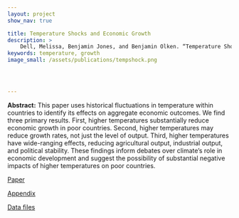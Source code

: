 ```yaml
---
layout: project
show_nav: true

title: Temperature Shocks and Economic Growth
description: >
    Dell, Melissa, Benjamin Jones, and Benjamin Olken. “Temperature Shocks and Economic Growth: Evidence from the Last Half Century.” *American Economic Journal: Macroeconomics* 4, no. 3 (2012): 66-95. [Paper](https://scholar.harvard.edu/files/dell/files/aej_temperature.pdf); [Appendix](https://scholar.harvard.edu/files/dell/files/aej_temp_appendix.pdf); [Data files](https://scholar.harvard.edu/files/dell/files/aej_mac2010-0092-reproduction.zip)
keywords: temperature, growth
image_small: /assets/publications/tempshock.png




---
```




**Abstract:** This paper uses historical fluctuations in temperature within countries to identify its effects on aggregate economic outcomes. We find three primary results. First, higher temperatures substantially reduce economic growth in poor countries. Second, higher temperatures may reduce growth rates, not just the level of output. Third, higher temperatures have wide-ranging effects, reducing agricultural output, industrial output, and political stability. These findings inform debates over climate’s role in economic development and suggest the possibility of substantial negative impacts of higher temperatures on poor countries. 

[Paper](https://scholar.harvard.edu/files/dell/files/aej_temperature.pdf) 

[Appendix](https://scholar.harvard.edu/files/dell/files/aej_temp_appendix.pdf) 

[Data files](https://scholar.harvard.edu/files/dell/files/aej_mac2010-0092-reproduction.zip)

